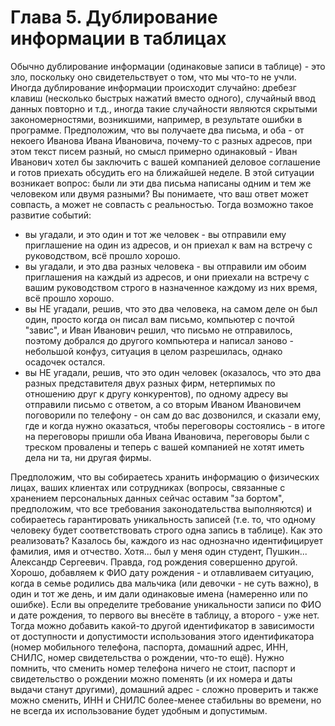# Глава 5. Дублирование информации в таблицах

Обычно дублирование информации (одинаковые записи в таблице) - это зло, поскольку оно свидетельствует о том, что мы что-то не учли. Иногда дублирование информации происходит случайно: дребезг клавиш (несколько быстрых нажатий вместо одного), случайный ввод данных повторно и т.д., иногда такие случайности являются скрытыми закономерностями, возникшими, например, в результате ошибки в программе.  Предположим, что вы получаете два письма, и оба - от некоего Иванова Ивана Ивановича, почему-то с разных адресов, при этом текст писем разный, но смысл примерно одинаковый - Иван Иванович хотел бы заключить с вашей компанией деловое соглашение и готов приехать обсудить его на ближайшей неделе. В этой ситуации возникает вопрос: были ли эти два письма написаны одним и тем же человеком или двумя разными? Вы понимаете, что ваш ответ может совпасть, а может не совпасть с реальностью. Тогда возможно такое развитие событий:

* вы угадали, и это один и тот же человек - вы отправили ему приглашение на один из адресов, и он приехал к вам на встречу с руководством, всё прошло хорошо.
* вы угадали, и это два разных человека - вы отправили им обоим приглашения на каждый из адресов, и они приехали на встречу с вашим руководством строго в назначенное каждому из них время, всё прошло хорошо.
* вы НЕ угадали, решив, что это два человека, на самом деле он был один, просто когда он писал вам письмо, компьютер с почтой "завис", и Иван Иванович решил, что письмо не отправилось, поэтому добрался до другого компьютера и написал заново - небольшой конфуз, ситуация в целом разрешилась, однако осадочек остался.
* вы НЕ угадали, решив, что это один человек (оказалось, что это два разных представителя двух разных фирм, нетерпимых по отношению друг к другу конкурентов), по одному адресу вы отправили письмо с ответом, а со вторым Иваном Ивановичем поговорили по телефону - он сам до вас дозвонился, и сказали ему, где и когда нужно оказаться, чтобы переговоры состоялись - в итоге на переговоры пришли оба Ивана Ивановича, переговоры были с треском провалены и теперь с вашей компанией не хотят иметь дела ни та, ни другая фирмы.

Предположим, что вы собираетесь хранить информацию о физических лицах, ваших клиентах или сотрудниках (вопросы, связанные с хранением персональных данных сейчас оставим "за бортом", предположим, что все требования законодательства выполняются) и собираетесь гарантировать уникальность записей (т.е. то, что одному человеку будет соответствовать строго одна запись в таблице). Как это реализовать? Казалось бы, каждого из нас однозначно идентифицирует фамилия, имя и отчество. Хотя... был у меня один студент, Пушкин... Александр Сергеевич. Правда, год рождения совершенно другой. Хорошо, добавляем к ФИО дату рождения - и отлавливаем ситуацию, когда в семье родились два мальчика (или девочки - не суть важно), в один и тот же день, и им дали одинаковые имена (намеренно или по ошибке). Если вы определите требование уникальности записи по ФИО и дате рождения, то первого вы внесёте в таблицу, а второго - уже нет. Тогда можно добавить какой-то другой идентификатор в зависимости от доступности и допустимости использования этого идентификатора (номер мобильного телефона, паспорта, домашний адрес, ИНН, СНИЛС, номер свидетельства о рождении, что-то ещё). Нужно помнить, что сменить номер телефона ничего не стоит, паспорт и свидетельство о рождении можно поменять (и их номера и даты выдачи станут другими), домашний адрес - сложно проверить и также можно сменить, ИНН и СНИЛС более-менее стабильны во времени, но не всегда их использование будет удобным и допустимым.





